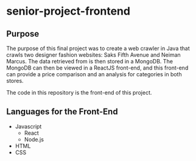# senior-project-frontend
<h2>Purpose</h2>
<p>
The purpose of this final project was to create a web crawler in Java that crawls two
designer fashion websites: Saks Fifth Avenue and Neiman Marcus. The data retrieved
from is then stored in a MongoDB. The MongoDB can then be viewed in a ReactJS front-end,
and this front-end can provide a price comparison and an analysis for categories in both
stores.

The code in this repository is the front-end of this project.
</p>
<h2>Languages for the Front-End</h2>
    <ul>
        <li>Javascript
          <ul>
          <li>React</li>
          <li>Node.js</li>
          </ul>
        </li>
        <li>HTML</li>
        <li>CSS</li>
    </ul>
